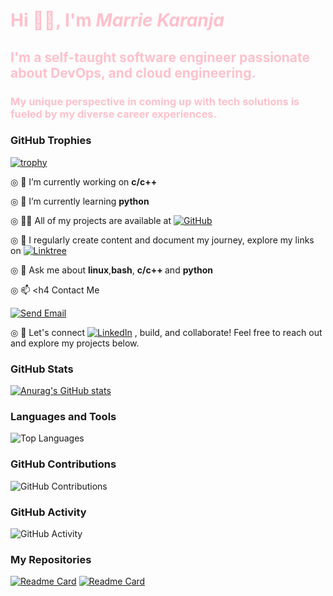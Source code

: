 <h1 style="color:pink;">Hi 👋🏿, I'm <em>Marrie Karanja</em></h1>
<h2 style="color:pink;">I'm a self-taught software engineer passionate about DevOps, and cloud engineering.</h2>
<h3 style="color:pink;">My unique perspective in coming up with tech solutions is fueled by my diverse career experiences.</h3>

### GitHub Trophies

[![trophy](https://github-profile-trophy.vercel.app/?username=MarrieK99&theme=dracula)](https://github.com/ryo-ma/github-profile-trophy)

◎ 🔭 I’m currently working on <strong>c/c++</strong>

◎ 🌱 I’m currently learning <strong>python</strong>

◎ 👨‍💻 All of my projects are available at  <a href="https://github.com/MarrieK99"><img src="https://img.shields.io/badge/GitHub-My Projects-pink" alt="GitHub"></a>

◎ 📝 I regularly create content and document my journey, explore my links on  [![Linktree](https://img.shields.io/badge/Linktree-Explore-green)](https://linktr.ee/techmaidenmarrie)

◎ 💬 Ask me about <strong>linux</strong>,<strong>bash</strong>, <strong>c/c++ </strong> and <strong>python</strong>

◎ 📫 <h4 Contact Me </h4>

[![Send Email](https://img.shields.io/badge/Send%20Email-njambimarrie%40gmail.com-D14836?style=for-the-badge&logo=gmail&logoColor=white)](mailto:njambimarrie@gmail.com)

◎ 📄 Let's connect [![LinkedIn](https://img.shields.io/badge/LinkedIn-Connect-blue)](https://www.linkedin.com/in/maryanne-karanja-783333234/) , build, and collaborate! Feel free to reach out and explore my projects below.

### GitHub Stats

[![Anurag's GitHub stats](https://github-readme-stats.vercel.app/api?username=MarrieK99&show_icons=true&theme=radical)](https://github.com/anuraghazra/github-readme-stats)

### Languages and Tools

![Top Languages](https://github-readme-stats.vercel.app/api/top-langs/?username=MarrieK99&layout=compact)

### GitHub Contributions

![GitHub Contributions](https://github-readme-streak-stats.herokuapp.com/?user=MarrieK99)

### GitHub Activity

![GitHub Activity](https://activity-graph.herokuapp.com/graph?username=MarrieK99&bg_color=fff&color=000&line=000&point=00FF00)

### My Repositories

[![Readme Card](https://github-readme-stats.vercel.app/api/pin/?username=MarrieK99&repo=alx-system_engineering-devops)](https://github.com/MarrieK99/alx-system_engineering-devops)
[![Readme Card](https://github-readme-stats.vercel.app/api/pin/?username=MarrieK99&repo=my-repo-2)](https://github.com/MarrieK99/my-repo-2)
 

